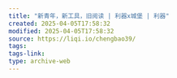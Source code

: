 ```yaml
---
title: "新青年，新工具，旧阅读 | 利器x城堡 | 利器"
created: 2025-04-05T17:58:32
modified: 2025-04-05T17:58:32
source: https://liqi.io/chengbao39/
tags:
tags-link:
type: archive-web
---
```

